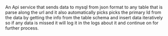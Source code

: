 An Api service that sends data to mysql from json format to any table that is parse along the url and it also automatically picks picks the primary Id from the data by getting the info from the table schema and insert data iteratively so if any data is missed it will log it in the logs about it and continue on for further process.
